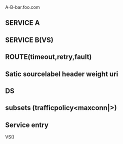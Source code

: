 A-B-bar.foo.com

SERVICE A
-----------
SERVICE B(VS)
-----------
ROUTE(timeout,retry,fault)
-----------
Satic sourcelabel header weight uri
---------------
DS
--------
subsets (trafficpolicy<maxconn|>)
--------
Service entry
---------
VS()
